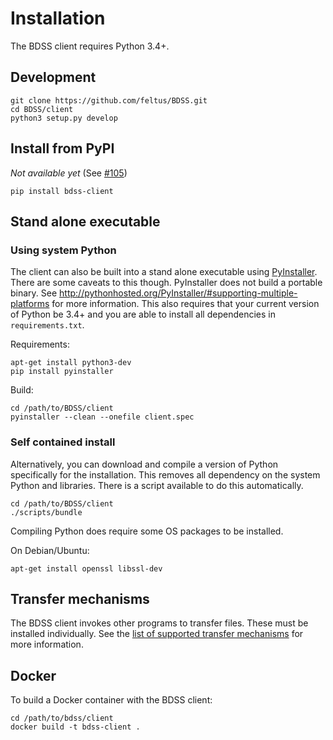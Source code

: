 # Installation

The BDSS client requires Python 3.4+.

## Development

```Shell
git clone https://github.com/feltus/BDSS.git
cd BDSS/client
python3 setup.py develop
```

## Install from PyPI

_Not available yet_ (See [#105](https://github.com/feltus/BDSS/issues/105))

```Shell
pip install bdss-client
```

## Stand alone executable

### Using system Python

The client can also be built into a stand alone executable using [PyInstaller](http://www.pyinstaller.org/).
There are some caveats to this though. PyInstaller does not build a portable binary. See
http://pythonhosted.org/PyInstaller/#supporting-multiple-platforms for more information.
This also requires that your current version of Python be 3.4+ and you are able to install
all dependencies in `requirements.txt`.

Requirements:

```Shell
apt-get install python3-dev
pip install pyinstaller
```

Build:

```Shell
cd /path/to/BDSS/client
pyinstaller --clean --onefile client.spec
```

### Self contained install

Alternatively, you can download and compile a version of Python specifically for the
installation. This removes all dependency on the system Python and libraries. There
is a script available to do this automatically.

```Shell
cd /path/to/BDSS/client
./scripts/bundle
```

Compiling Python does require some OS packages to be installed.

On Debian/Ubuntu:
```Shell
apt-get install openssl libssl-dev
```

## Transfer mechanisms

The BDSS client invokes other programs to transfer files. These must be installed individually. See the
[list of supported transfer mechanisms](/client/docs/transfer_mechanisms/README.md) for more information.

## Docker

To build a Docker container with the BDSS client:

```Shell
cd /path/to/bdss/client
docker build -t bdss-client .
```
